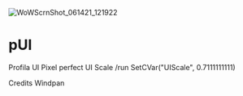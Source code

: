![WoWScrnShot_061421_121922](https://user-images.githubusercontent.com/52346916/121877358-ceedf380-cd0a-11eb-8745-8d92d364898e.jpg)

# pUI
Profila UI
Pixel perfect UI Scale
/run SetCVar("UIScale", 0.7111111111)

Credits
Windpan
